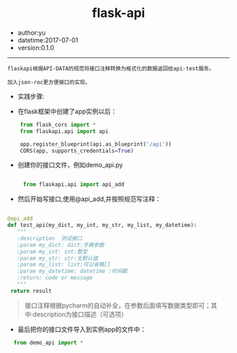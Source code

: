 # <center>flask-api</center>

- author:yu
- datetime:2017-07-01
- version:0.1.0

---
    flaskapi根据API-DATA的规范将接口注释转换为格式化的数据返回给api-test服务。

    加入json-roc更方便接口的实现。

- 实践步骤:

 - 在flask框架中创建了app实例以后：

``` python
    from flask_cors import *
    from flaskapi.api import api

    app.register_blueprint(api.as_blueprint('/api'))
    CORS(app, supports_credentials=True)
```

 - 创建你的接口文件，例如demo_api.py

``` python

     from flaskapi.api import api_add

```

 - 然后开始写接口,使用@api_add,并按照规范写注释：

 ``` python

@api_add
def test_api(my_dict, my_int, my_str, my_list, my_datetime):
    """
    :description  测试接口
    :param my_dict: dict:字典参数
    :param my_int: int:整型
    :param my_str: str:无默认值
    :param my_list: list:可以省略[]
    :param my_datetime: datetime :时间戳
    :return: code or message
    """
  return result
```

> 接口注释根据pycharm的自动补全，在参数后面填写数据类型即可；其中:description为接口描述（可选项）

- 最后把你的接口文件导入到实例app的文件中：

``` python
  from demo_api import *

```
